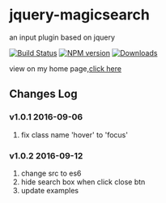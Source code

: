 jquery-magicsearch
====
an input plugin based on jquery

[![Build Status](https://travis-ci.org/dingyi1993/jquery-magicsearch.svg?branch=master)](https://travis-ci.org/dingyi1993/jquery-magicsearch)
[![NPM version](https://img.shields.io/npm/v/magicsearch.svg)](https://www.npmjs.com/package/magicsearch)
[![Downloads](https://img.shields.io/npm/dt/magicsearch.svg)](https://www.npmjs.com/package/magicsearch)

view on my home page,[click here](http://www.choujindeputao.com/magicsearch/)

## Changes Log

### v1.0.1 2016-09-06

1. fix class name 'hover' to 'focus'

### v1.0.2 2016-09-12

1. change src to es6
2. hide search box when click close btn
3. update examples

